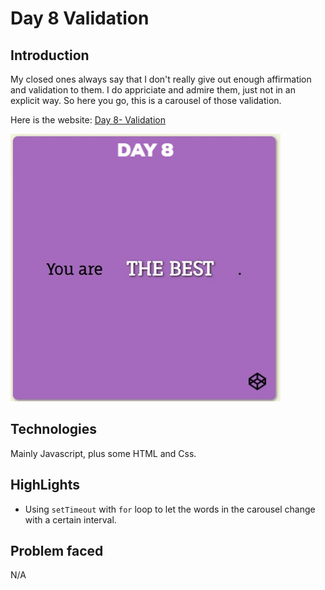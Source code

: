 # Day 8 Validation

## Introduction

My closed ones always say that I don't really give out enough affirmation and validation to them.
I do appriciate and admire them, just not in an explicit way.
So here you go, this is a carousel of those validation.

Here is the website: [Day 8- Validation](https://louuu03.github.io/EverydayLilChallenge/D8-Validation/index.html)


![alt text](./Icon/gif.gif)


## Technologies

Mainly Javascript, plus some HTML and Css.


## HighLights

* Using ```setTimeout``` with ```for``` loop to let the words in the carousel change with a certain interval.


## Problem faced

N/A

